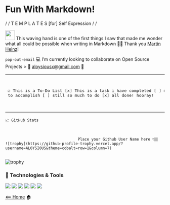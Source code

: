 # Fun With Markdown!

/ /  T E M P L A T E S   [for] Self Expression / /

<img src="https://raw.githubusercontent.com/MartinHeinz/MartinHeinz/master/wave.gif" width="30px"> This waving hand is one of the first things I saw that made me wonder what all  could be possible when writing in Markdown 🙏🏾 Thank you [Martin Heinz](https://github.com/MartinHeinz)!

`pop-out-email` :computer: I’m currently looking to collaborate on Open Source Projects > :email: [aloysiousx@gmail.com](mailto:aloysiousx@gmail.com) :email:


<table><tr><td>
<pre>
 
☑️ This is a To-Do List
[x] This is a task i have completed
[ ] much to accomplish
[ ] still so much to do
[x] all done! hooray!


 
 
</pre>
</td></tr></table>



````
📈 GitHub Stats 



                                Place your Github User Name here 👇🏽
![trophy](https://github-profile-trophy.vercel.app/?username=AL0YSI0US&theme=cobalt=row=1&column=7)
                                                        
````
![trophy](https://github-profile-trophy.vercel.app/?username=AL0YSI0US&theme=cobalt=row=1&column=7)


### 🔧 Technologies & Tools
![](https://img.shields.io/badge/OS-Linux-informational?style=flat&logo=linux&logoColor=white&color=2bbc8a) ![](https://img.shields.io/badge/Shell-Bash-informational?style=flat&logo=gnu-bash&logoColor=white&color=2bbc8a)  ![](https://img.shields.io/badge/Code-Vue-informational?style=flat&logo=vue.js&logoColor=white&color=2bbc8a) ![](https://img.shields.io/badge/Tools-Docker-informational?style=flat&logo=docker&logoColor=white&color=2bbc8a) ![](https://img.shields.io/badge/Tools-Red_Hat_OpenShift-informational?style=flat&logo=red-hat-open-shift&logoColor=white&color=2bbc8a) ![](https://img.shields.io/badge/Tools-Kubernetes-informational?style=flat&logo=kubernetes&logoColor=white&color=2bbc8a)

[<== Home](README.md) 🏠
